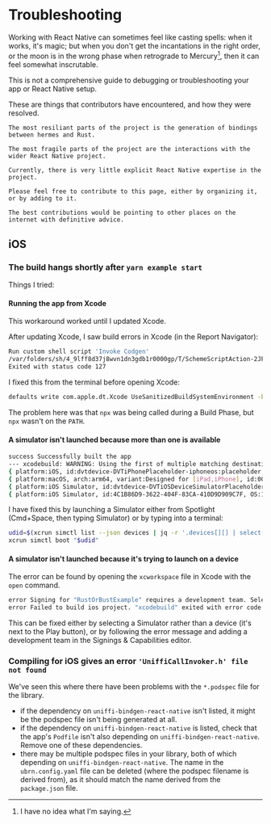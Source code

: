 # Troubleshooting

Working with React Native can sometimes feel like casting spells: when it works, it's magic; but when you don't get the incantations in the right order, or the moon is in the wrong phase when retrograde to Mercury[^magick], then it can feel somewhat inscrutable.

This is not a comprehensive guide to debugging or troubleshooting your app or React Native setup.

These are things that contributors have encountered, and how they were resolved.

```admonish info title="Help wanted"
The most resiliant parts of the project is the generation of bindings between hermes and Rust.

The most fragile parts of the project are the interactions with the wider React Native project.

Currently, there is very little explicit React Native expertise in the project.

Please feel free to contribute to this page, either by organizing it, or by adding to it.

The best contributions would be pointing to other places on the internet with definitive advice.
```

[^magick]: I have no idea what I'm saying.

## iOS

### The build hangs shortly after `yarn example start`

Things I tried:

#### Running the app from Xcode

This workaround worked until I updated Xcode.

After updating Xcode, I saw build errors in Xcode (in the Report Navigator):

```sh
Run custom shell script 'Invoke Codgen'
/var/folders/sh/4_9lff8d37j8wvn1dn3gdb1r0000gp/T/SchemeScriptAction-2JFsLd.sh: line 2: npx: command not found
Exited with status code 127
```

I fixed this from the terminal before opening Xcode:

```sh
defaults write com.apple.dt.Xcode UseSanitizedBuildSystemEnvironment -bool NO
```

The problem here was that `npx` was being called during a Build Phase, but `npx` wasn't on the `PATH`.

#### A simulator isn't launched because more than one is available

```sh
success Successfully built the app
--- xcodebuild: WARNING: Using the first of multiple matching destinations:
{ platform:iOS, id:dvtdevice-DVTiPhonePlaceholder-iphoneos:placeholder, name:Any iOS Device }
{ platform:macOS, arch:arm64, variant:Designed for [iPad,iPhone], id:00006001-000A68400245801E, name:My Mac }
{ platform:iOS Simulator, id:dvtdevice-DVTiOSDeviceSimulatorPlaceholder-iphonesimulator:placeholder, name:Any iOS Simulator Device }
{ platform:iOS Simulator, id:4C1B86D9-3622-404F-83CA-410D9D909C7F, OS:17.0.1, name:iPad (10th generation) }
```

I have fixed this by launching a Simulator either from Spotlight (Cmd+Space, then typing Simulator) or by typing into a terminal:


```sh
udid=$(xcrun simctl list --json devices | jq -r '.devices[][] | select(.isAvailable == true) | .udid')
xcrun simctl boot "$udid"
```

#### A simulator isn't launched because it's trying to launch on a device

The error can be found by opening the `xcworkspace` file in Xcode with the `open` command.

```sh
error Signing for "RustOrBustExample" requires a development team. Select a development team in the Signing & Capabilities editor. (in target 'RustOrBustExample' from project 'RustOrBustExample')
error Failed to build ios project. "xcodebuild" exited with error code '65'. To debug build logs further, consider building your app with Xcode.app, by opening 'RustOrBustExample.xcworkspace'.
```

This can be fixed either by selecting a Simulator rather than a device (it's next to the Play button), or by following the error message and adding a development team in the Signings & Capabilities editor.

### Compiling for iOS gives an error `'UniffiCallInvoker.h' file not found`

We've seen this where there have been problems with the `*.podspec` file for the library.

- if the dependency on `uniffi-bindgen-react-native` isn't listed, it might be the podspec file isn't being generated at all.
- if the dependency on `uniffi-bindgen-react-native` is listed, check that the app's `Podfile` isn't also depending on `uniffi-bindgen-react-native`. Remove one of these dependencies.
- there may be multiple podspec files in your library, both of which depending on `uniffi-bindgen-react-native`. The name in the `ubrn.config.yaml` file can be deleted (where the podspec filename is derived from), as it should match the name derived from the `package.json` file.
